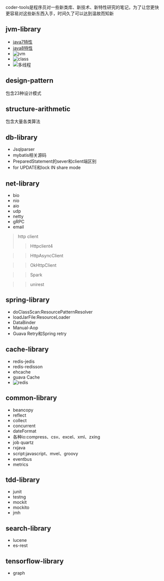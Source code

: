 coder-tools是程序员对一些新类库、新技术、新特性研究的笔记，为了让您更快更容易对这些新东西入手，时间久了可以达到温故而知新

## jvm-library
- [java7特性](/jvm-library/doc/java7特性.md)
- [java8特性](/jvm-library/doc/java8新特性.md)
- ![jvm](/jvm-library/doc/JVM%20内存模型%20GC.png "")
- ![class](/jvm-library/doc/class字节码.png "")
- ![多线程](/jvm-library/doc/多线程并发.png "")

## design-pattern
包含23种设计模式

## structure-arithmetic
包含大量各类算法

## db-library
- Jsqlparser
- mybatis相关源码
- PreparedStatement的sever和client端区别
- for UPDATE和lock IN  share mode

## net-library
- bio
- nio
- aio
- udp
- netty
- gRPC
- email
> http client
>> Httpclient4

>> HttpAsyncClient

>> OkHttpClient

>> Spark

>> unirest


## spring-library
- doClassScan:ResourcePatternResolver
- loadJarFile:ResourceLoader
- DataBinder
- Manual-Aop
- Guava Retry和Spring retry

## cache-library
- redis-jedis
- redis-redisson
- ehcache
- guava Cache
- ![redis](/cache-library/doc/Redis.png "redis")

## common-library
- beancopy
- reflect
- collect
- concurrent
- dateFormat
- 各种io:compress、csv、excel、xml、zxing
- job quartz
- rxjava
- script:javascript、mvel、groovy
- eventbus
- metrics


## tdd-library
- junit
- testng
- mockit
- mockito
- jmh

## search-library
- lucene
- es-rest

## tensorflow-library
- graph
